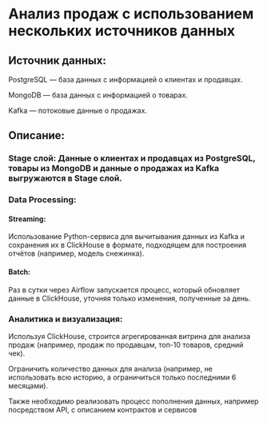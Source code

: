 # Анализ продаж с использованием нескольких источников данных

 ## Источник данных:

PostgreSQL — база данных с информацией о клиентах и продавцах.

MongoDB — база данных с информацией о товарах.

Kafka — потоковые данные о продажах.

## Описание:

### Stage слой: Данные о клиентах и продавцах из PostgreSQL, товары из MongoDB и данные о продажах из Kafka выгружаются в Stage слой.

### Data Processing:

#### Streaming:
Использование Python-сервиса для вычитывания данных из Kafka и сохранения их в ClickHouse в формате, подходящем для построения отчётов (например, модель снежинка).

#### Batch:
Раз в сутки через Airflow запускается процесс, который обновляет данные в ClickHouse, уточняя только изменения, полученные за день.

### Аналитика и визуализация: 

Используя ClickHouse, строится агрегированная витрина для анализа продаж (например, продаж по продавцам, топ-10 товаров, средний чек).

Ограничить количество данных для анализа (например, не использовать всю историю, а ограничиться только последними 6 месяцами).

Также необходимо реализовать процесс пополнения данных, например посредством API, с описанием контрактов  и сервисов